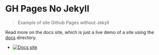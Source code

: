 # GH Pages No Jekyll
> Example of site Github Pages without Jekyll

Read more on the docs site, which is just a live demo of a site using the [docs](/docs) directory.

- [![Docs site](https://img.shields.io/badge/docs-Github%20Pages-blue)](https://michaelcurrin.github.io/gh-pages-no-jekyll/)
